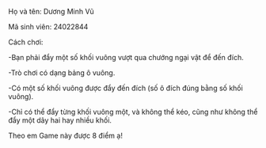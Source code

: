Họ và tên: Dương Minh Vũ

Mã sinh viên: 24022844

Cách chơi:

  -Bạn phải đẩy một số khối vuông vượt qua chướng ngại vật để đến đích.
  
  -Trò chơi có dạng bảng ô vuông.
  
  -Có một số khối vuông được đẩy đến đích (số ô đích đúng bằng số khối vuông).
  
  -Chỉ có thể đẩy từng khối vuông một, và không thể kéo, cũng như không thể đẩy một dãy hai hay nhiều khối.

Theo em Game này được 8 điểm ạ!
